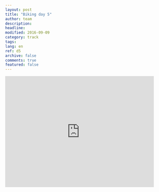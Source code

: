 ```yaml
---
layout: post
title: "Biking day 5"
author: team
description: 
headline: 
modified: 2016-09-09
category: track
tags: 
lang: en
ref: d5
archive: false
comments: true
featured: false
---
```

<iframe width="480" height="360" src="http://track-kit.net/maps_s3/?v=embed&track=229808.gpx" frameborder="0" allowfullscreen></iframe>




